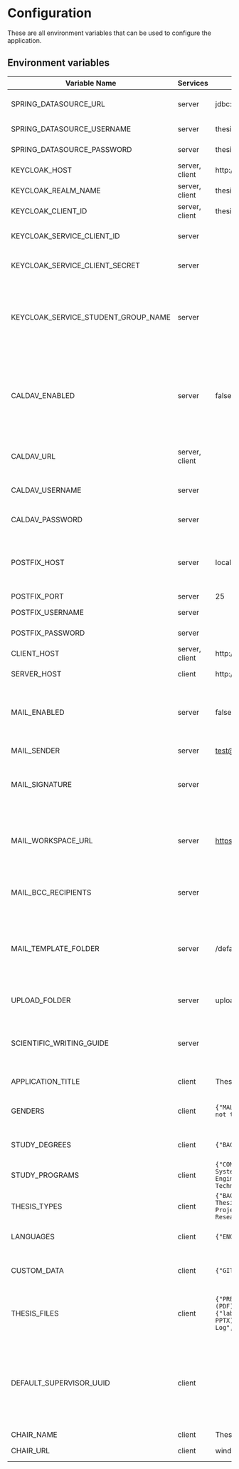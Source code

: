# Configuration

These are all environment variables that can be used to configure the application.

## Environment variables

| Variable Name                       | Services       | Default Value                                                                                                                                                                                                                                                                                                                                                  | Description                                                                                               |
|-------------------------------------|----------------|----------------------------------------------------------------------------------------------------------------------------------------------------------------------------------------------------------------------------------------------------------------------------------------------------------------------------------------------------------------|-----------------------------------------------------------------------------------------------------------|
| SPRING_DATASOURCE_URL               | server         | jdbc:postgresql://localhost:5432/thesis-track                                                                                                                                                                                                                                                                                                                  | Postgres connection url                                                                                   |
| SPRING_DATASOURCE_USERNAME          | server         | thesis-track-postgres                                                                                                                                                                                                                                                                                                                                          | Postgres username                                                                                         |
| SPRING_DATASOURCE_PASSWORD          | server         | thesis-track-postgres                                                                                                                                                                                                                                                                                                                                          | Postgres password                                                                                         |
| KEYCLOAK_HOST                       | server, client | http://localhost:8081                                                                                                                                                                                                                                                                                                                                          | Keycloak hostname                                                                                         |
| KEYCLOAK_REALM_NAME                 | server, client | thesis-track                                                                                                                                                                                                                                                                                                                                                   | Keycloak realm name                                                                                       |
| KEYCLOAK_CLIENT_ID                  | server, client | thesis-track-app                                                                                                                                                                                                                                                                                                                                               | Keycloak client id                                                                                        |
| KEYCLOAK_SERVICE_CLIENT_ID          | server         |                                                                                                                                                                                                                                                                                                                                                                | Keycloak service client id                                                                                |
| KEYCLOAK_SERVICE_CLIENT_SECRET      | server         |                                                                                                                                                                                                                                                                                                                                                                | Keycloak service client secret                                                                            |
| KEYCLOAK_SERVICE_STUDENT_GROUP_NAME | server         |                                                                                                                                                                                                                                                                                                                                                                | Keycloak group name that should be assigned when a student starts writing a thesis                        |
| CALDAV_ENABLED                      | server         | false                                                                                                                                                                                                                                                                                                                                                          | Enable calendar integration. If enabled scheduled presentations will be added to the calendar             |
| CALDAV_URL                          | server, client |                                                                                                                                                                                                                                                                                                                                                                | CalDav URL where the events should be added                                                               |
| CALDAV_USERNAME                     | server         |                                                                                                                                                                                                                                                                                                                                                                | CalDav username for authentication                                                                        |
| CALDAV_PASSWORD                     | server         |                                                                                                                                                                                                                                                                                                                                                                | CalDav password for authentication                                                                        |
| POSTFIX_HOST                        | server         | localhost                                                                                                                                                                                                                                                                                                                                                      | Postfix host to send emails. Only required if emails are enabled.                                         |
| POSTFIX_PORT                        | server         | 25                                                                                                                                                                                                                                                                                                                                                             | Postfix port                                                                                              |
| POSTFIX_USERNAME                    | server         |                                                                                                                                                                                                                                                                                                                                                                | Postfix username                                                                                          |
| POSTFIX_PASSWORD                    | server         |                                                                                                                                                                                                                                                                                                                                                                | Postfix password                                                                                          |
| CLIENT_HOST                         | server, client | http://localhost:3000                                                                                                                                                                                                                                                                                                                                          | Hosting url of client                                                                                     |
| SERVER_HOST                         | client         | http://localhost:8080                                                                                                                                                                                                                                                                                                                                          | Hosting url of server                                                                                     |
| MAIL_ENABLED                        | server         | false                                                                                                                                                                                                                                                                                                                                                          | If set to true, the application will try to send emails via Postfix                                       |
| MAIL_SENDER                         | server         | test@ios.ase.cit.tum.de                                                                                                                                                                                                                                                                                                                                        | Sender email address                                                                                      |
| MAIL_SIGNATURE                      | server         |                                                                                                                                                                                                                                                                                                                                                                | Signature of the chair's supervisor / of the chair in general                                             |
| MAIL_WORKSPACE_URL                  | server         | https://slack.com                                                                                                                                                                                                                                                                                                                                              | URL to the workspace where students can connect with advisors and supervisors                             |
| MAIL_BCC_RECIPIENTS                 | server         |                                                                                                                                                                                                                                                                                                                                                                | Default BCC recipients for important emails                                                               |
| MAIL_TEMPLATE_FOLDER                | server         | /default-mail-templates                                                                                                                                                                                                                                                                                                                                        | Folder where mail templates are stored. If not set, it will use the default emails of the repository      |
| UPLOAD_FOLDER                       | server         | uploads                                                                                                                                                                                                                                                                                                                                                        | Folder where uploaded files will be stored                                                                |
| SCIENTIFIC_WRITING_GUIDE            | server         |                                                                                                                                                                                                                                                                                                                                                                | Link to a guide that explains scientific writing at the chair                                             |
| APPLICATION_TITLE                   | client         | Thesis Track                                                                                                                                                                                                                                                                                                                                                   | HTML title of the client                                                                                  |
| GENDERS                             | client         | `{"MALE":"Male","FEMALE":"Female","OTHER":"Other","PREFER_NOT_TO_SAY":"Prefer not to say"}`                                                                                                                                                                                                                                                                    | Available genders that a user can configure                                                               |
| STUDY_DEGREES                       | client         | `{"BACHELOR":"Bachelor","MASTER":"Master"}`                                                                                                                                                                                                                                                                                                                    | Available study degrees                                                                                   |
| STUDY_PROGRAMS                      | client         | `{"COMPUTER_SCIENCE":"Computer Science","INFORMATION_SYSTEMS":"Information Systems","GAMES_ENGINEERING":"Games Engineering","MANAGEMENT_AND_TECHNOLOGY":"Management and Technology","OTHER":"Other"}`                                                                                                                                                          | Available study programs                                                                                  |
| THESIS_TYPES                        | client         | `{"BACHELOR":{"long":"Bachelor Thesis","short":"BA"},"MASTER":{"long":"Master Thesis","short":"MA"},"INTERDISCIPLINARY_PROJECT":{"long":"Interdisciplinary Project","short":"IDP"},"GUIDED_RESEARCH":{"long":"Guided Research","short":"GR"}}`                                                                                                                 | Available thesis types                                                                                    |
| LANGUAGES                           | client         | `{"ENGLISH":"English","GERMAN":"German"}`                                                                                                                                                                                                                                                                                                                      | Available languages for presentations                                                                     |
| CUSTOM_DATA                         | client         | `{"GITHUB":{"label":"Github Profile","required":false}}`                                                                                                                                                                                                                                                                                                       | Additional data the user can add to the profile                                                           |
| THESIS_FILES                        | client         | `{"PRESENTATION":{"label":"Presentation","description":"Presentation (PDF)","accept":"pdf","required":true},"PRESENTATION_SOURCE":{"label":"Presentation Source","description":"Presentation Source (KEY, PPTX)","accept":"any","required":false},"FEEDBACK_LOG":{"label":"Feedback Log","description":"Feedback Log (PDF)","accept":"pdf","required":false}}` | Additional files the student can add to the thesis                                                        |
| DEFAULT_SUPERVISOR_UUID             | client         |                                                                                                                                                                                                                                                                                                                                                                | The user UUID from the database if a default supervisor should be selected when creating topics or theses |
| CHAIR_NAME                          | client         | Thesis Track                                                                                                                                                                                                                                                                                                                                                   | Chair name                                                                                                |
| CHAIR_URL                           | client         | window.origin                                                                                                                                                                                                                                                                                                                                                  | URL to chair website                                                                                      |